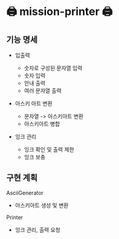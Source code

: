 # 🖨️ mission-printer 🖨

## 기능 명세

- 입출력
  - 숫자로 구성된 문자열 입력
  - 숫자 입력
  - 안내 출력
  - 여러 문자열 출력

- 아스키 아트 변환
  - 문자열 -> 아스키아트 변환
  - 아스키아트 병합

- 잉크 관리
  - 잉크 확인 및 출력 제한
  - 잉크 보충

## 구현 계획
AsciiGenerator
- 아스키아트 생성 및 변환

Printer
- 잉크 관리, 출력 요청

